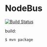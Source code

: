 NodeBus
=======

[![Build Status](https://travis-ci.org/MBEDSYS/JVariant.svg?branch=master)](https://travis-ci.org/MBEDSYS/JVariant)

build:
```bash
$ mvn package
```
